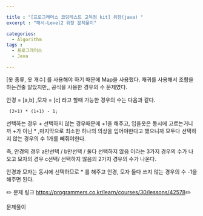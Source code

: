 ```yaml
---

title : "[프로그래머스 코딩테스트 고득점 kit] 위장(java) "
excerpt : "해시-Level2 위장 문제풀이"

categories:
  - Algorithm
tags :
  - 프로그래머스 
  - Java

---
```


[옷 종류, 옷 개수] 를 사용해야 하기 때문에 Map을 사용했다. 재귀를 사용해서 조합을 하는건줄 알았지만,, 공식을 사용한 경우의 수 문제였다.

안경 = [a,b] ,모자 = [c] 라고 할때 가능한 경우의 수는 다음과 같다.

~~~
 (2+1) * (1+1) - 1; 
~~~ 

선택하는 경우 + 선택하지 않는 경우때문에 +1을 해주고, 입을옷은 동시에 고르는거니까 +가 아닌 * ,마지막으로 최소한 하나의 의상을 입어야한다고 했으니까 모두다 선택하지 않는 경우의 수 1개를 빼줘야한다.  

즉, 안경의 경우 a만선택 / b만선택 / 둘다 선택하지 않음 이라는 3가지 경우의 수가 나오고 모자의 경우 c선택/ 선택하지 않음의 2가지 경우의 수가 나온다.

안경과 모자는 동시에 선택하므로 * 를 해주고 안경, 모자 둘다 쓰지 않는 경우의 수 -1을 해주면 된다.

:pencil2: 문제 링크 <https://programmers.co.kr/learn/courses/30/lessons/42578>:pencil2:

문제풀이

<script src="https://gist.github.com/leejieun1121/e4350e76d986258110a9e4939856ca1d.js"></script>
